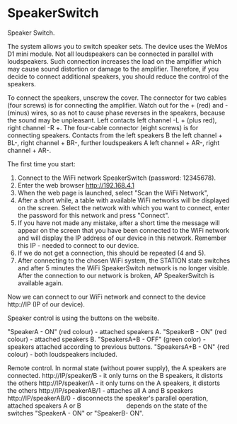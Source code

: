 # SpeakerSwitch
Speaker Switch.

The system allows you to switch speaker sets.
The device uses the WeMos D1 mini module.
Not all loudspeakers can be connected in parallel with loudspeakers.
Such connection increases the load on the amplifier which may cause sound distortion or damage to the amplifier.
Therefore, if you decide to connect additional speakers, you should reduce the control of the speakers.

To connect the speakers, unscrew the cover.
The connector for two cables (four screws) is for connecting the amplifier.
Watch out for the + (red) and - (minus) wires, so as not to cause phase reverses in the speakers, because the sound may be unpleasant.
Left contacts left channel -L + (plus red), right channel -R +.
The four-cable connector (eight screws) is for connecting speakers.
Contacts from the left speakers B the left channel + BL-, right channel + BR-,
further loudspeakers A left channel + AR-, right channel + AR-.

The first time you start:
1. Connect to the WiFi network SpeakerSwitch (password: 12345678).
2. Enter the web browser http://192.168.4.1
3. When the web page is launched, select "Scan the WiFi Network",
4. After a short while, a table with available WiFi networks will be displayed on the screen.
   Select the network with which you want to connect,
   enter the password for this network and press "Connect".
5. If you have not made any mistake, after a short time the message will appear on the screen that you have been connected to the WiFi network and will display the IP address of our device in this network. Remember this IP - needed to connect to our device.
6. If we do not get a connection, this should be repeated (4 and 5).
7. After connecting to the chosen WiFi system, the STATION state switches and after 5 minutes the WiFi SpeakerSwitch network is no longer visible. After the connection to our network is broken, AP SpeakerSwitch is available again.

Now we can connect to our WiFi network and connect to the device
	http://IP  (IP of our device).

Speaker control is using the buttons on the website.

"SpeakerA - ON" (red colour) - attached speakers A.
"SpeakerB - ON" (red colour) - attached speakers B.
"SpeakersA+B - OFF" (green color) - speakers attached according to previous buttons.
"SpeakersA+B - ON" {red colour) - both loudspeakers included.

Remote control.
In normal state (without power supply), the A speakers are connected.
http://IP/speaker/B - it only turns on the B speakers, it distorts the others
http://IP/speaker/A - it only turns on the A speakers, it distorts the others
http://IP/speakerAB/1 - attaches all A and B speakers
http://IP/speakerAB/0 - disconnects the speaker's parallel operation, attached speakers A or B
                         depends on the state of the switches "SpeakerA - ON" or "SpeakerB- ON".
                        
